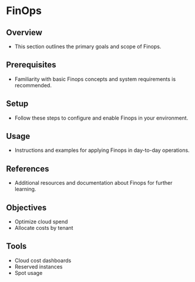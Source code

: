 # FinOps

## Overview
- This section outlines the primary goals and scope of Finops.

## Prerequisites
- Familiarity with basic Finops concepts and system requirements is recommended.

## Setup
- Follow these steps to configure and enable Finops in your environment.

## Usage
- Instructions and examples for applying Finops in day-to-day operations.

## References
- Additional resources and documentation about Finops for further learning.


## Objectives
- Optimize cloud spend
- Allocate costs by tenant

## Tools
- Cloud cost dashboards
- Reserved instances
- Spot usage
